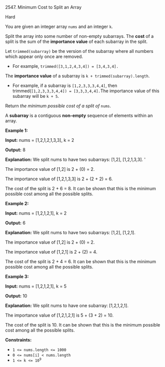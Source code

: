 2547\. Minimum Cost to Split an Array

Hard

You are given an integer array `nums` and an integer `k`.

Split the array into some number of non-empty subarrays. The **cost** of a split is the sum of the **importance value** of each subarray in the split.

Let `trimmed(subarray)` be the version of the subarray where all numbers which appear only once are removed.

*   For example, `trimmed([3,1,2,4,3,4]) = [3,4,3,4].`

The **importance value** of a subarray is `k + trimmed(subarray).length`.

*   For example, if a subarray is `[1,2,3,3,3,4,4]`, then trimmed(`[1,2,3,3,3,4,4]) = [3,3,3,4,4].`The importance value of this subarray will be `k + 5`.

Return _the minimum possible cost of a split of_ `nums`.

A **subarray** is a contiguous **non-empty** sequence of elements within an array.

**Example 1:**

**Input:** nums = [1,2,1,2,1,3,3], k = 2

**Output:** 8

**Explanation:** We split nums to have two subarrays: [1,2], [1,2,1,3,3]. '

The importance value of [1,2] is 2 + (0) = 2.

The importance value of [1,2,1,3,3] is 2 + (2 + 2) = 6.

The cost of the split is 2 + 6 = 8. It can be shown that this is the minimum possible cost among all the possible splits.

**Example 2:**

**Input:** nums = [1,2,1,2,1], k = 2

**Output:** 6

**Explanation:** We split nums to have two subarrays: [1,2], [1,2,1].

The importance value of [1,2] is 2 + (0) = 2.

The importance value of [1,2,1] is 2 + (2) = 4.

The cost of the split is 2 + 4 = 6. It can be shown that this is the minimum possible cost among all the possible splits.

**Example 3:**

**Input:** nums = [1,2,1,2,1], k = 5

**Output:** 10

**Explanation:** We split nums to have one subarray: [1,2,1,2,1].

The importance value of [1,2,1,2,1] is 5 + (3 + 2) = 10.

The cost of the split is 10. It can be shown that this is the minimum possible cost among all the possible splits.

**Constraints:**

*   `1 <= nums.length <= 1000`
*   `0 <= nums[i] < nums.length`
*   <code>1 <= k <= 10<sup>9</sup></code>